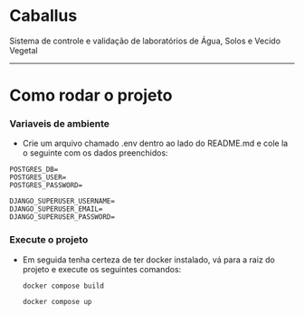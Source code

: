 # Caballus
Sistema de controle e validação de laboratórios de Água, Solos e Vecido Vegetal

---

# Como rodar o projeto
### Variaveis de ambiente
- Crie um arquivo chamado .env dentro ao lado do README.md e cole la o seguinte com os dados preenchidos:
```
POSTGRES_DB=
POSTGRES_USER=
POSTGRES_PASSWORD=

DJANGO_SUPERUSER_USERNAME=
DJANGO_SUPERUSER_EMAIL=
DJANGO_SUPERUSER_PASSWORD=
```

### Execute o projeto
- Em seguida tenha certeza de ter docker instalado, vá para a raiz do projeto e execute os seguintes comandos:

  `docker compose build`

  `docker compose up`
